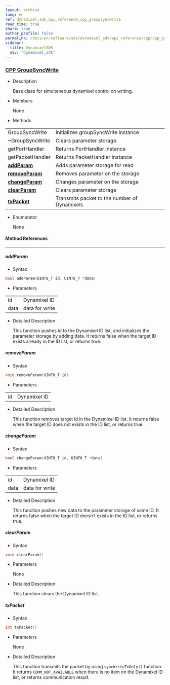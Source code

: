 ```yaml
---
layout: archive
lang: en
ref: dynamixel_sdk_api_reference_cpp_groupsyncwrite
read_time: true
share: true
author_profile: false
permalink: /docs/en/software/sdk/dynamixel_sdk/api_reference/cpp/cpp_groupsyncwrite
sidebar:
  title: DynamixelSDK
  nav: "dynamixel_sdk"
---
```


<div style="counter-reset: h3 7"></div>
<div style="counter-reset: h2 2"></div>
<div style="counter-reset: h1 5"></div>

### [CPP GroupSyncWrite](#cpp-groupsyncwrite)

- Description

  Base class for simultaneous dynamixel control on writing.

- Members

  None


- Methods

| | |
| ------------- | ------------- |
|GroupSyncWrite	|Initializes groupSyncWrite instance|
|~GroupSyncWrite	|Clears parameter storage |
|getPortHandler	|Returns PortHandler instance|
|getPacketHandler	|Returns PacketHandler instance|
|**[addParam](#addparam)**	|Adds parameter storage for read |
|**[removeParam](#removeparam)**	|Removes parameter on the storage |
|**[changeParam](#changeparam)**	|Changes parameter on the storage |
|**[clearParam](#clearparam)**	|Clears parameter storage|
|**[txPacket](#txpacket)**	|Transmits packet to the number of Dynamixels|



- Enumerator

  None

#### Method References
----------------------------------------------

##### addParam
- Syntax
``` cpp
bool addParam(UINT8_T id, UINT8_T *data)
```
- Parameters

| | |
| ------------- | ------------- |
|id	|Dynamixel ID|
|data	|data for write|

- Detailed Description

   This function pushes id to the Dynamixel ID list, and initializes the parameter storage by adding data. It returns false when the target ID exists already in the ID list, or returns true.


##### removeParam
- Syntax
``` cpp
void removeParam(UINT8_T id)
```
- Parameters

| | |
| ------------- | ------------- |
|id|	Dynamixel ID|

- Detailed Description

   This function removes target id in the Dynamixel ID list. It returns false when the target ID does not exists in the ID list, or returns true.


##### changeParam
- Syntax
``` cpp
bool changeParam(UINT8_T id, UINT8_T *data)
```
- Parameters

| | |
| ------------- | ------------- |
|id	|Dynamixel ID|
|data	|data for write|


- Detailed Description

   This function pushes new data to the parameter storage of same ID. It returns false when the target ID doesn’t exists in the ID list, or returns true.


##### clearParam
- Syntax
``` cpp
void clearParam()
```
- Parameters

   None

- Detailed Description

   This function clears the Dynamixel ID list.


##### txPacket
- Syntax
``` cpp
int txPacket()
```
- Parameters

   None

- Detailed Description

   This function transmits the packet by using `syncWriteTxOnly()` function. It returns `COMM_NOT_AVAILABLE` when there is no item on the Dynamixel ID list, or returns communication result.
